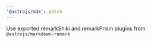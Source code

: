 ```yaml
---
'@astrojs/mdx': patch
---
```


Use exported remarkShiki and remarkPrism plugins from `@astrojs/markdown-remark`
